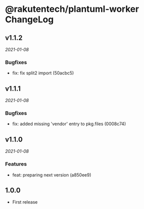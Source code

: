 # @rakutentech/plantuml-worker ChangeLog

## v1.1.2

_2021-01-08_

### Bugfixes

- fix: fix split2 import (50acbc5)

## v1.1.1

_2021-01-08_

### Bugfixes

- fix: added missing 'vendor' entry to pkg.files (0008c74)

## v1.1.0

_2021-01-08_

### Features

- feat: preparing next version (a850ee9)

## 1.0.0

- First release
